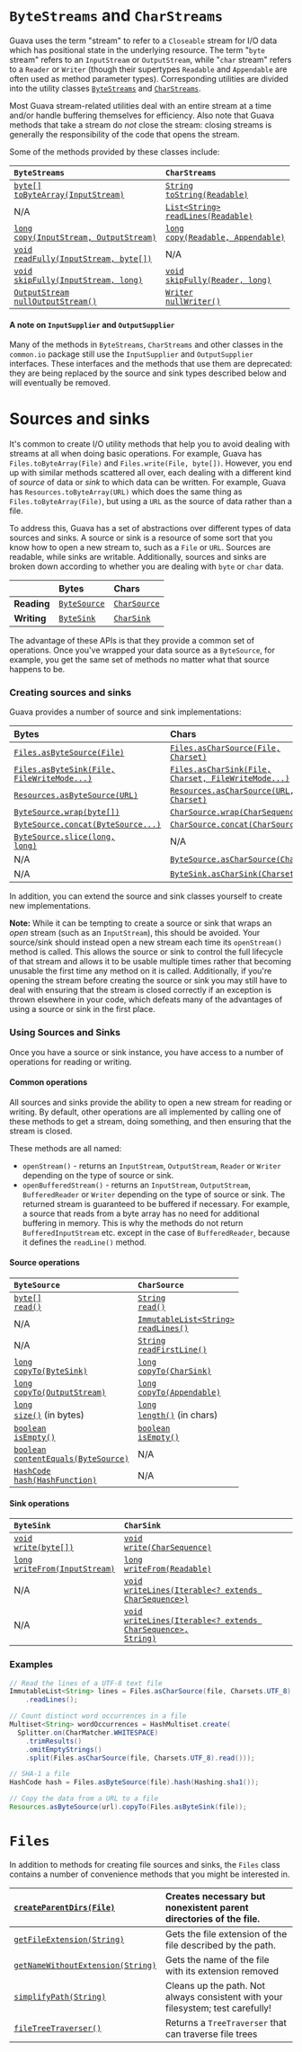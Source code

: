 # `ByteStreams` and `CharStreams`
Guava uses the term "stream" to refer to a `Closeable` stream for I/O data which has positional state in the underlying resource. The term "`byte` stream" refers to an `InputStream` or `OutputStream`, while "`char` stream" refers to a `Reader` or `Writer` (though their supertypes `Readable` and `Appendable` are often used as method parameter types). Corresponding utilities are divided into the utility classes <a href='http://google.github.io/guava/releases/snapshot/api/docs/com/google/common/io/ByteStreams.html'><code>ByteStreams</code></a> and <a href='http://google.github.io/guava/releases/snapshot/api/docs/com/google/common/io/CharStreams.html'><code>CharStreams</code></a>.

Most Guava stream-related utilities deal with an entire stream at a time and/or handle buffering themselves for efficiency. Also note that Guava methods that take a stream do _not_ close the stream: closing streams is generally the responsibility of the code that opens the stream.

Some of the methods provided by these classes include:

| **`ByteStreams`**                        | **`CharStreams`**                        |
| :--------------------------------------- | :--------------------------------------- |
| <a href='http://google.github.io/guava/releases/snapshot/api/docs/com/google/common/io/ByteStreams.html#toByteArray(java.io.InputStream)'><code>byte[] toByteArray(InputStream)</code></a> | <a href='http://google.github.io/guava/releases/snapshot/api/docs/com/google/common/io/CharStreams.html#toString(java.lang.Readable)'><code>String toString(Readable)</code></a> |
| N/A                                      | <a href='http://google.github.io/guava/releases/snapshot/api/docs/com/google/common/io/CharStreams.html#readLines(java.lang.Readable)'><code>List&lt;String&gt; readLines(Readable)</code></a> |
| <a href='http://google.github.io/guava/releases/snapshot/api/docs/com/google/common/io/ByteStreams.html#copy(java.io.InputStream, java.io.OutputStream)'><code>long copy(InputStream, OutputStream)</code></a> | <a href='http://google.github.io/guava/releases/snapshot/api/docs/com/google/common/io/CharStreams.html#copy(java.lang.Readable, java.lang.Appendable)'><code>long copy(Readable, Appendable)</code></a> |
| <a href='http://google.github.io/guava/releases/snapshot/api/docs/com/google/common/io/ByteStreams.html#readFully(java.io.InputStream, byte[])'><code>void readFully(InputStream, byte[])</code></a> | N/A                                      |
| <a href='http://google.github.io/guava/releases/snapshot/api/docs/com/google/common/io/ByteStreams.html#skipFully(java.io.InputStream, long)'><code>void skipFully(InputStream, long)</code></a> | <a href='http://google.github.io/guava/releases/snapshot/api/docs/com/google/common/io/CharStreams.html#skipFully(java.io.Reader, long)'><code>void skipFully(Reader, long)</code></a> |
| <a href='http://google.github.io/guava/releases/snapshot/api/docs/com/google/common/io/ByteStreams.html#nullOutputStream()'><code>OutputStream nullOutputStream()</code></a> | <a href='http://google.github.io/guava/releases/snapshot/api/docs/com/google/common/io/CharStreams.html#nullWriter()'><code>Writer nullWriter()</code></a> |

#### A note on `InputSupplier` and `OutputSupplier`

Many of the methods in `ByteStreams`, `CharStreams` and other classes in the `common.io` package still use the `InputSupplier` and `OutputSupplier` interfaces. These interfaces and the methods that use them are deprecated: they are being replaced by the source and sink types described below and will eventually be removed.

# Sources and sinks

It's common to create I/O utility methods that help you to avoid dealing with streams at all when doing basic operations. For example, Guava has `Files.toByteArray(File)` and `Files.write(File, byte[])`. However, you end up with similar methods scattered all over, each dealing with a different kind of _source_ of data or _sink_ to which data can be written. For example, Guava has `Resources.toByteArray(URL)` which does the same thing as `Files.toByteArray(File)`, but using a `URL` as the source of data rather than a file.

To address this, Guava has a set of abstractions over different types of data sources and sinks. A source or sink is a resource of some sort that you know how to open a new stream to, such as a `File` or `URL`. Sources are readable, while sinks are writable. Additionally, sources and sinks are broken down according to whether you are dealing with `byte` or `char` data.

|             | **Bytes**                                | **Chars**                                |
| :---------- | :--------------------------------------- | :--------------------------------------- |
| **Reading** | <a href='http://google.github.io/guava/releases/snapshot/api/docs/com/google/common/io/ByteSource.html'><code>ByteSource</code></a> | <a href='http://google.github.io/guava/releases/snapshot/api/docs/com/google/common/io/CharSource.html'><code>CharSource</code></a> |
| **Writing** | <a href='http://google.github.io/guava/releases/snapshot/api/docs/com/google/common/io/ByteSink.html'><code>ByteSink</code></a> | <a href='http://google.github.io/guava/releases/snapshot/api/docs/com/google/common/io/CharSink.html'><code>CharSink</code></a> |

The advantage of these APIs is that they provide a common set of operations. Once you've wrapped your data source as a `ByteSource`, for example, you get the same set of methods no matter what that source happens to be.

### Creating sources and sinks

Guava provides a number of source and sink implementations:

| **Bytes**                                | **Chars**                                |
| :--------------------------------------- | :--------------------------------------- |
| <a href='http://google.github.io/guava/releases/snapshot/api/docs/com/google/common/io/Files.html#asByteSource(java.io.File)'><code>Files.asByteSource(File)</code></a> | <a href='http://google.github.io/guava/releases/snapshot/api/docs/com/google/common/io/Files.html#asCharSource(java.io.File, java.nio.charset.Charset)'><code>Files.asCharSource(File, Charset)</code></a> |
| <a href='http://google.github.io/guava/releases/snapshot/api/docs/com/google/common/io/Files.html#asByteSink(java.io.File, com.google.common.io.FileWriteMode...)'><code>Files.asByteSink(File, FileWriteMode...)</code></a> | <a href='http://google.github.io/guava/releases/snapshot/api/docs/com/google/common/io/Files.html#asCharSink(java.io.File, java.nio.charset.Charset, com.google.common.io.FileWriteMode...)'><code>Files.asCharSink(File, Charset, FileWriteMode...)</code></a> |
| <a href='http://google.github.io/guava/releases/snapshot/api/docs/com/google/common/io/Resources.html#asByteSource(java.net.URL)'><code>Resources.asByteSource(URL)</code></a> | <a href='http://google.github.io/guava/releases/snapshot/api/docs/com/google/common/io/Resources.html#asCharSource(java.net.URL, java.nio.charset.Charset)'><code>Resources.asCharSource(URL, Charset)</code></a> |
| <a href='http://google.github.io/guava/releases/snapshot/api/docs/com/google/common/io/ByteSource.html#wrap(byte[])'><code>ByteSource.wrap(byte[])</code></a> | <a href='http://google.github.io/guava/releases/snapshot/api/docs/com/google/common/io/CharSource.html#wrap(java.lang.CharSequence)'><code>CharSource.wrap(CharSequence)</code></a> |
| <a href='http://google.github.io/guava/releases/snapshot/api/docs/com/google/common/io/ByteSource.html#concat(com.google.common.io.ByteSource...)'><code>ByteSource.concat(ByteSource...)</code></a> | <a href='http://google.github.io/guava/releases/snapshot/api/docs/com/google/common/io/CharSource.html#concat(com.google.common.io.CharSource...)'><code>CharSource.concat(CharSource...)</code></a> |
| <a href='http://google.github.io/guava/releases/snapshot/api/docs/com/google/common/io/ByteSource.html#slice(long, long)'><code>ByteSource.slice(long, long)</code></a> | N/A                                      |
| N/A                                      | <a href='http://google.github.io/guava/releases/snapshot/api/docs/com/google/common/io/ByteSource.html#asCharSource(java.nio.charset.Charset)'><code>ByteSource.asCharSource(Charset)</code></a> |
| N/A                                      | <a href='http://google.github.io/guava/releases/snapshot/api/docs/com/google/common/io/ByteSink.html#asCharSink(java.nio.charset.Charset)'><code>ByteSink.asCharSink(Charset)</code></a> |

In addition, you can extend the source and sink classes yourself to create new implementations.

**Note:** While it can be tempting to create a source or sink that wraps an _open_ stream (such as an `InputStream`), this should be avoided. Your source/sink should instead open a new stream each time its `openStream()` method is called. This allows the source or sink to control the full lifecycle of that stream and allows it to be usable multiple times rather that becoming unusable the first time any method on it is called. Additionally, if you're opening the stream before creating the source or sink you may still have to deal with ensuring that the stream is closed correctly if an exception is thrown elsewhere in your code, which defeats many of the advantages of using a source or sink in the first place.

### Using Sources and Sinks

Once you have a source or sink instance, you have access to a number of operations for reading or writing.

#### Common operations

All sources and sinks provide the ability to open a new stream for reading or writing. By default, other operations are all implemented by calling one of these methods to get a stream, doing something, and then ensuring that the stream is closed.

These methods are all named:

* `openStream()` - returns an `InputStream`, `OutputStream`, `Reader` or `Writer` depending on the type of source or sink.
* `openBufferedStream()` - returns an `InputStream`, `OutputStream`, `BufferedReader` or `Writer` depending on the type of source or sink. The returned stream is guaranteed to be buffered if necessary. For example, a source that reads from a byte array has no need for additional buffering in memory. This is why the methods do not return `BufferedInputStream` etc. except in the case of `BufferedReader`, because it defines the `readLine()` method.

#### Source operations

| **`ByteSource`**                         | **`CharSource`**                         |
| :--------------------------------------- | :--------------------------------------- |
| <a href='http://google.github.io/guava/releases/snapshot/api/docs/com/google/common/io/ByteSource.html#read()'><code>byte[] read()</code></a> | <a href='http://google.github.io/guava/releases/snapshot/api/docs/com/google/common/io/CharSource.html#read()'><code>String read()</code></a> |
| N/A                                      | <a href='http://google.github.io/guava/releases/snapshot/api/docs/com/google/common/io/CharSource.html#readLines()'><code>ImmutableList&lt;String&gt; readLines()</code></a> |
| N/A                                      | <a href='http://google.github.io/guava/releases/snapshot/api/docs/com/google/common/io/CharSource.html#readFirstLine()'><code>String readFirstLine()</code></a> |
| <a href='http://google.github.io/guava/releases/snapshot/api/docs/com/google/common/io/ByteSource.html#copyTo(com.google.common.io.ByteSink)'><code>long copyTo(ByteSink)</code></a> | <a href='http://google.github.io/guava/releases/snapshot/api/docs/com/google/common/io/CharSource.html#copyTo(com.google.common.io.CharSink)'><code>long copyTo(CharSink)</code></a> |
| <a href='http://google.github.io/guava/releases/snapshot/api/docs/com/google/common/io/ByteSource.html#copyTo(java.io.OutputStream)'><code>long copyTo(OutputStream)</code></a> | <a href='http://google.github.io/guava/releases/snapshot/api/docs/com/google/common/io/CharSource.html#copyTo(java.lang.Appendable)'><code>long copyTo(Appendable)</code> |
| <a href='http://google.github.io/guava/releases/snapshot/api/docs/com/google/common/io/ByteSource.html#size()'><code>long size()</code></a> (in bytes) | <a href='http://google.github.io/guava/releases/snapshot/api/docs/com/google/common/io/CharSource.html#length--'><code>long length()</code></a> (in chars) |
| <a href='http://google.github.io/guava/releases/snapshot/api/docs/com/google/common/io/ByteSource.html#isEmpty()'><code>boolean isEmpty()</code></a> | <a href='http://google.github.io/guava/releases/snapshot/api/docs/com/google/common/io/CharSource.html#isEmpty()'><code>boolean isEmpty()</code></a> |
| <a href='http://google.github.io/guava/releases/snapshot/api/docs/com/google/common/io/ByteSource.html#contentEquals(com.google.common.io.ByteSource)'><code>boolean contentEquals(ByteSource)</code></a> | N/A                                      |
| <a href='http://google.github.io/guava/releases/snapshot/api/docs/com/google/common/io/ByteSource.html#hash(com.google.common.hash.HashFunction)'><code>HashCode hash(HashFunction)</code></a> | N/A                                      |

#### Sink operations

| **`ByteSink`**                           | **`CharSink`**                           |
| :--------------------------------------- | :--------------------------------------- |
| <a href='http://google.github.io/guava/releases/snapshot/api/docs/com/google/common/io/ByteSink.html#write(byte[])'><code>void write(byte[])</code></a> | <a href='http://google.github.io/guava/releases/snapshot/api/docs/com/google/common/io/CharSink.html#write(java.lang.CharSequence)'><code>void write(CharSequence)</code></a> |
| <a href='http://google.github.io/guava/releases/snapshot/api/docs/com/google/common/io/ByteSink.html#writeFrom(java.io.InputStream)'><code>long writeFrom(InputStream)</code></a> | <a href='http://google.github.io/guava/releases/snapshot/api/docs/com/google/common/io/CharSink.html#writeFrom(java.lang.Readable)'><code>long writeFrom(Readable)</code></a> |
| N/A                                      | <a href='http://google.github.io/guava/releases/snapshot/api/docs/com/google/common/io/CharSink.html#writeLines(java.lang.Iterable)'><code>void writeLines(Iterable&lt;? extends CharSequence&gt;)</code></a> |
| N/A                                      | <a href='http://google.github.io/guava/releases/snapshot/api/docs/com/google/common/io/CharSink.html#writeLines(java.lang.Iterable, java.lang.String)'><code>void writeLines(Iterable&lt;? extends CharSequence&gt;, String)</code></a> |

### Examples

```java
// Read the lines of a UTF-8 text file
ImmutableList<String> lines = Files.asCharSource(file, Charsets.UTF_8)
    .readLines();

// Count distinct word occurrences in a file
Multiset<String> wordOccurrences = HashMultiset.create(
  Splitter.on(CharMatcher.WHITESPACE)
    .trimResults()
    .omitEmptyStrings()
    .split(Files.asCharSource(file, Charsets.UTF_8).read()));

// SHA-1 a file
HashCode hash = Files.asByteSource(file).hash(Hashing.sha1());

// Copy the data from a URL to a file
Resources.asByteSource(url).copyTo(Files.asByteSink(file));
```

# `Files`

In addition to methods for creating file sources and sinks, the `Files` class contains a number of convenience methods that you might be interested in.

| <a href='http://google.github.io/guava/releases/snapshot/api/docs/com/google/common/io/Files.html#createParentDirs(java.io.File)'><code>createParentDirs(File)</code></a> | Creates necessary but nonexistent parent directories of the file. |
| :--------------------------------------- | :--------------------------------------- |
| <a href='http://google.github.io/guava/releases/snapshot/api/docs/com/google/common/io/Files.html#getFileExtension(java.lang.String)'><code>getFileExtension(String)</code></a> | Gets the file extension of the file described by the path. |
| <a href='http://google.github.io/guava/releases/snapshot/api/docs/com/google/common/io/Files.html#getNameWithoutExtension(java.lang.String)'><code>getNameWithoutExtension(String)</code></a> | Gets the name of the file with its extension removed |
| <a href='http://google.github.io/guava/releases/snapshot/api/docs/com/google/common/io/Files.html#simplifyPath(java.lang.String)'><code>simplifyPath(String)</code></a> | Cleans up the path.  Not always consistent with your filesystem; test carefully! |
| <a href='http://google.github.io/guava/releases/snapshot/api/docs/com/google/common/io/Files.html#fileTreeTraverser()'><code>fileTreeTraverser()</code></a> | Returns a `TreeTraverser` that can traverse file trees |

